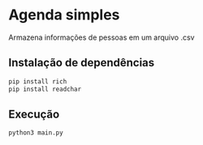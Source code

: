 # Agenda simples

Armazena informações de pessoas em um arquivo .csv

## Instalação de dependências

```bash
pip install rich
pip install readchar
```

## Execução 

```bash
python3 main.py
```